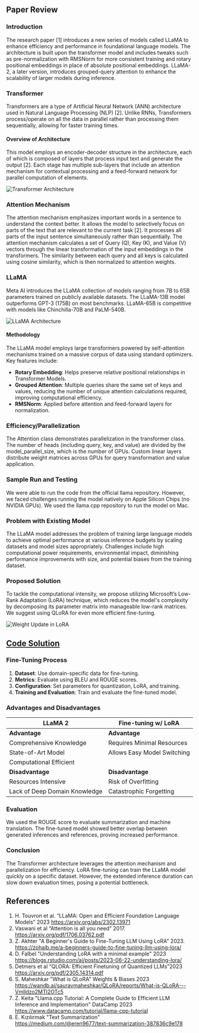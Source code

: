## Paper Review

### Introduction

The research paper [1] introduces a new series of models called LLaMA to enhance efficiency and performance in foundational language models. The architecture is built upon the transformer model and includes tweaks such as pre-normalization with RMSNorm for more consistent training and rotary positional embeddings in place of absolute positional embeddings. LLaMA-2, a later version, introduces grouped-query attention to enhance the scalability of larger models during inference.

### Transformer

Transformers are a type of Artificial Neural Network (ANN) architecture used in Natural Language Processing (NLP) [2]. Unlike RNNs, Transformers process/operate on all the data in parallel rather than processing them sequentially, allowing for faster training times.

#### Overview of Architecture

This model employs an encoder-decoder structure in the architecture, each of which is composed of layers that process input text and generate the output [2]. Each stage has multiple sub-layers that include an attention mechanism for contextual processing and a feed-forward network for parallel computation of elements.

![Transformer Architecture](Images/Transformer.png)

### Attention Mechanism

The attention mechanism emphasizes important words in a sentence to understand the context better. It allows the model to selectively focus on parts of the text that are relevant to the current task [2]. It processes all parts of the input sentence simultaneously rather than sequentially. The attention mechanism calculates a set of Query (Q), Key (K), and Value (V) vectors through the linear transformation of the input embeddings in the transformers. The similarity between each query and all keys is calculated using cosine similarity, which is then normalized to attention weights.

### LLaMA

Meta AI introduces the LLaMA collection of models ranging from 7B to 65B parameters trained on publicly available datasets. The LLaMA-13B model outperforms GPT-3 (175B) on most benchmarks. LLaMA-65B is competitive with models like Chinchilla-70B and PaLM-540B.

![LLaMA Architecture](/Images/LLAMA.png)

#### Methodology

The LLaMA model employs large transformers powered by self-attention mechanisms trained on a massive corpus of data using standard optimizers. Key features include:

- **Rotary Embedding**: Helps preserve relative positional relationships in Transformer Models.
- **Grouped Attention**: Multiple queries share the same set of keys and values, reducing the number of unique attention calculations required, improving computational efficiency.
- **RMSNorm**: Applied before attention and feed-forward layers for normalization.

### Efficiency/Parallelization

The Attention class demonstrates parallelization in the transformer class. The number of heads (including query, key, and value) are divided by the model_parallel_size, which is the number of GPUs. Custom linear layers distribute weight matrices across GPUs for query transformation and value application.

### Sample Run and Testing

We were able to run the code from the official llama repository. However, we faced challenges running the model natively on Apple Silicon Chips (no NVIDIA GPUs). We used the llama.cpp repository to run the model on Mac.

### Problem with Existing Model

The LLaMA model addresses the problem of training large language models to achieve optimal performance at various inference budgets by scaling datasets and model sizes appropriately. Challenges include high computational power requirements, environmental impact, diminishing performance improvements with size, and potential biases from the training dataset.

### Proposed Solution

To tackle the computational intensity, we propose utilizing Microsoft’s Low-Rank Adaptation (LoRA) technique, which reduces the model's complexity by decomposing its parameter matrix into manageable low-rank matrices. We suggest using QLoRA for even more efficient fine-tuning.

![Weight Update in LoRA](Images/WeightUpdate.png)

## [Code Solution](lora_llama.ipynb)

### Fine-Tuning Process

1. **Dataset**: Use domain-specific data for fine-tuning.
2. **Metrics**: Evaluate using BLEU and ROUGE scores.
3. **Configuration**: Set parameters for quantization, LoRA, and training.
4. **Training and Evaluation**: Train and evaluate the fine-tuned model.

### Advantages and Disadvantages

| LLaMA 2                       | Fine-tuning w/ LoRA         |
| ----------------------------- | --------------------------- |
| **Advantage**                 | **Advantage**               |
| Comprehensive Knowledge       | Requires Minimal Resources  |
| State-of-Art Model            | Allows Easy Model Switching |
| Computational Efficient       |                             |
| **Disadvantage**              | **Disadvantage**            |
| Resources Intensive           | Risk of Overfitting         |
| Lack of Deep Domain Knowledge | Catastrophic Forgetting     |

### Evaluation

We used the ROUGE score to evaluate summarization and machine translation. The fine-tuned model showed better overlap between generated inferences and references, proving increased performance.

### Conclusion

The Transformer architecture leverages the attention mechanism and parallelization for efficiency. LoRA fine-tuning can train the LLaMA model quickly on a specific dataset. However, the extended inference duration can slow down evaluation times, posing a potential bottleneck.

## References

1. H. Touvron et al. “LLaMA: Open and Efficient Foundation Language Models” 2023 https://arxiv.org/abs/2302.13971
2. Vaswani et al “Attention is all you need” 2017. https://arxiv.org/pdf/1706.03762.pdf
3. Z. Akhter "A Beginner's Guide to Fine-Tuning LLM Using LoRA" 2023. https://zohaib.me/a-beginners-guide-to-fine-tuning-llm-using-lora/
4. D. Falbel "Understanding LoRA with a minimal example" 2023 https://blogs.rstudio.com/ai/posts/2023-06-22-understanding-lora/
5. Detmers et al “QLORA: Efficient Finetuning of Quantized LLMs”2023 https://arxiv.org/pdf/2305.14314.pdf
6. S. Maheshkar "What is QLoRA" Weights & Biases 2023 https://wandb.ai/sauravmaheshkar/QLoRA/reports/What-is-QLoRA---Vmlldzo2MTI2OTc5
7. Z. Keita "Llama.cpp Tutorial: A Complete Guide to Efficient LLM Inference and Implementation" DataCamp 2023 https://www.datacamp.com/tutorial/llama-cpp-tutorial
8. E. Kızılırmak "Text Summarization" https://medium.com/@eren9677/text-summarization-387836c9e178
